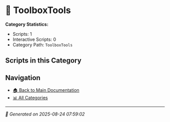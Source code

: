 # 📁 ToolboxTools

**Category Statistics:**
- Scripts: 1
- Interactive Scripts: 0
- Category Path: `ToolboxTools`

## Scripts in this Category


## Navigation

- [🏠 Back to Main Documentation](README.md)
- [📊 All Categories](README.md#-categories)

---

*📅 Generated on 2025-08-24 07:59:02*

